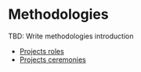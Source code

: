# Methodologies

TBD: Write methodologies introduction

- [Projects roles](./roles.md)
- [Projects ceremonies](./ceremonies.md)